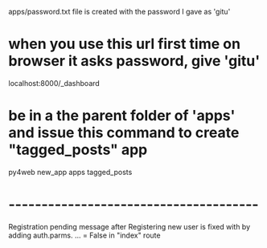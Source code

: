 
apps/password.txt  file is created with the password I gave as 'gitu'

# when you use this url first time on browser it asks password, give 'gitu'
localhost:8000/_dashboard

# be in a the parent folder of 'apps' and issue this command to create "tagged_posts" app
py4web new_app apps tagged_posts



# --------------------------------------
Registration pending message after Registering new user is fixed with by
 adding  auth.parms. ... = False  in  "index" route
